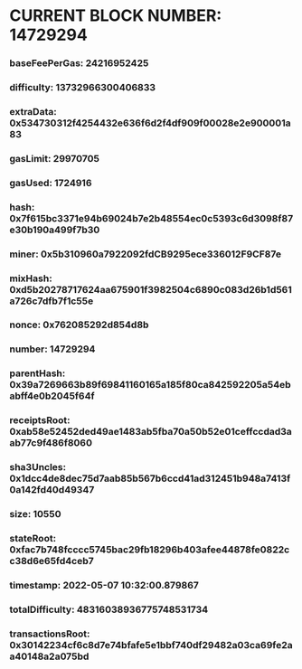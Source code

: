 # CURRENT BLOCK NUMBER: 14729294

### baseFeePerGas: 24216952425
### difficulty: 13732966300406833
### extraData: 0x534730312f4254432e636f6d2f4df909f00028e2e900001a83
### gasLimit: 29970705
### gasUsed: 1724916
### hash: 0x7f615bc3371e94b69024b7e2b48554ec0c5393c6d3098f87e30b190a499f7b30
### miner: 0x5b310960a7922092fdCB9295ece336012F9CF87e
### mixHash: 0xd5b20278717624aa675901f3982504c6890c083d26b1d561a726c7dfb7f1c55e
### nonce: 0x762085292d854d8b
### number: 14729294
### parentHash: 0x39a7269663b89f69841160165a185f80ca842592205a54ebabff4e0b2045f64f
### receiptsRoot: 0xab58e52452ded49ae1483ab5fba70a50b52e01ceffccdad3aab77c9f486f8060
### sha3Uncles: 0x1dcc4de8dec75d7aab85b567b6ccd41ad312451b948a7413f0a142fd40d49347
### size: 10550
### stateRoot: 0xfac7b748fcccc5745bac29fb18296b403afee44878fe0822cc38d6e65fd4ceb7
### timestamp: 2022-05-07 10:32:00.879867
### totalDifficulty: 48316038936775748531734
### transactionsRoot: 0x30142234cf6c8d7e74bfafe5e1bbf740df29482a03ca69fe2aa40148a2a075bd

